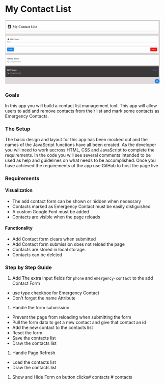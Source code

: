 My Contact List
===============

![contact-mock](resources/mock.png)

### Goals
In this app you will build a contact list management tool. This app will allow users to add and remove contacts from their list and mark some contacts as Emergency Contacts. 

### The Setup
The basic design and layout for this app has been mocked out and the names of the JavaScript functions have all been created. As the developer you will need to work accross HTML, CSS and JavaScript to complete the requirements. In the code you will see several comments intended to be used as help and guidelines on what needs to be accomplished. Once you have achieved the requirements of the app use GitHub to host the page live.

### Requirements

#### Visualization
- The add contact form can be shown or hidden when necessary
- Contacts marked as Emergency Contact must be easily distiguished
- A custom Google Font must be added
- Contacts are visible when the page reloads

#### Functionality 
- Add Contact form clears when submitted
- Add Contact form submission does not reload the page 
- Contacts are stored in local storage. 
- Contacts can be deleted


### Step by Step Guide

1. Add The extra input fields for `phone` and `emergency-contact` to the add Contact Form
  - use type checkbox for Emergency Contact
  - Don't forget the name Attribute
1. Handle the form submission
  - Prevent the page from reloading when submitting the form
  - Pull the form data to get a new contact and give that contact an id
  - Add the new contact to the contacts list
  - Reset the form
  - Save the contacts list
  - Draw the contacts list
1. Handle Page Refresh
  - Load the contacts list
  - Draw the contacts list
1. Show and Hide Form on button clicks#   c o n t a c t s 
 
 #   c o n t a c t s 
 
 
